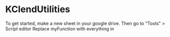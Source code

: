 # KClendUtilities
To get started, make a new sheet in your google drive. Then go to "Tools" > Script editor
Replace myFunction with everything in 

